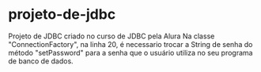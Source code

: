 # projeto-de-jdbc
Projeto de JDBC criado no curso de JDBC pela Alura
Na classe "ConnectionFactory", na linha 20, é necessario trocar a String de senha do método "setPassword" para a senha que o usuário utiliza
no seu programa de banco de dados.
